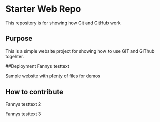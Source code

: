 # Starter Web Repo

This repository is for showing how Git and GitHub work

## Purpose
This is a simple website project for showing how to use GIT and GIThub togehter.

##Deployment
Fannys testtext

Sample website with plenty of files for demos
## How to contribute

Fannys testtext 2

Fannys testtext 3